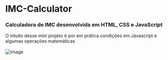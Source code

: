 # IMC-Calculator
### Calculadora de IMC desenvolvida em HTML, CSS e JavaScript
O intuito desse mini projeto é por em prática condições em Javascript e algumas operações matemáticas
<br>
<br>
![image](https://github.com/RafaelDonizetti/IMC-Calculator/assets/107628771/3d3f7937-60e0-4931-87cf-429f4ef131f5)
